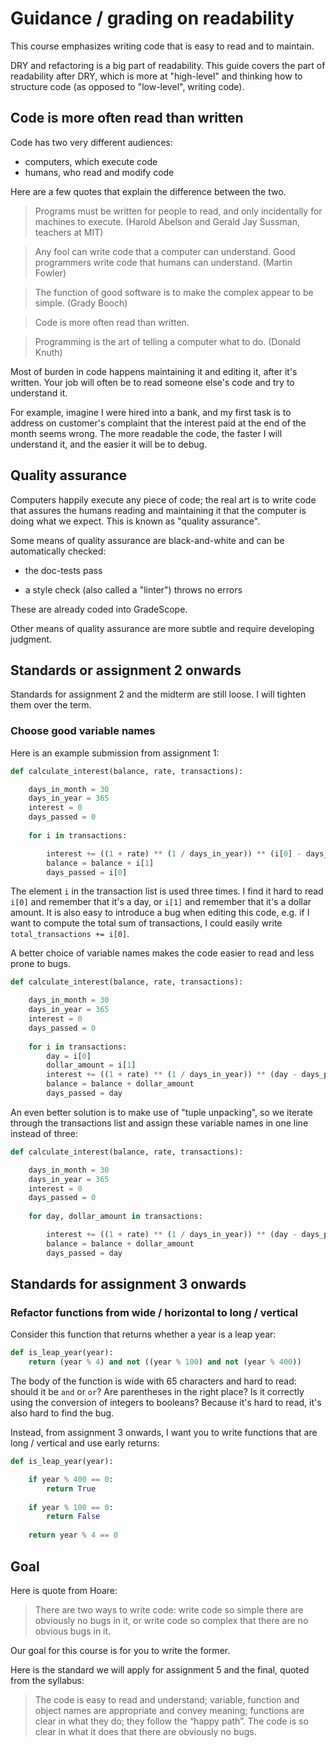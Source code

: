 # Guidance / grading on readability

This course emphasizes writing code that is easy to read and to maintain.

DRY and refactoring is a big part of readability. This guide covers the part of readability after DRY, which is more at "high-level" and thinking how to structure code (as opposed to "low-level", writing code).

## Code is more often read than written

Code has two very different audiences:

- computers, which execute code
- humans, who read and modify code

Here are a few quotes that explain the difference between the two.

> Programs must be written for people to read, and only incidentally for machines to execute. (Harold Abelson and Gerald Jay Sussman, teachers at MIT)

> Any fool can write code that a computer can understand. Good programmers write code that humans can understand. (Martin Fowler)

> The function of good software is to make the complex appear to be simple. (Grady Booch)

> Code is more often read than written.

> Programming is the art of telling a computer what to do. (Donald Knuth)

Most of burden in code happens maintaining it and editing it, after it's written. Your job will often be to read someone else's code and try to understand it.

For example, imagine I were hired into a bank, and my first task is to address on customer's complaint that the interest paid at the end of the month seems wrong. The more readable the code, the faster I will understand it, and the easier it will be to debug.

## Quality assurance

Computers happily execute any piece of code; the real art is to write code that assures the humans reading and maintaining it that the computer is doing what we expect. This is known as "quality assurance".

Some means of quality assurance are black-and-white and can be automatically checked:

- the doc-tests pass

- a style check (also called a "linter") throws no errors

These are already coded into GradeScope.

Other means of quality assurance are more subtle and require developing judgment.

## Standards or assignment 2 onwards

Standards for assignment 2 and the midterm are still loose. I will tighten them over the term.

### Choose good variable names

Here is an example submission from assignment 1:

```python
def calculate_interest(balance, rate, transactions):

    days_in_month = 30
    days_in_year = 365
    interest = 0
    days_passed = 0
    
    for i in transactions:

        interest += ((1 + rate) ** (1 / days_in_year)) ** (i[0] - days_passed) * balance - balance
        balance = balance + i[1]
        days_passed = i[0]
```

The element `i` in the transaction list is used three times. I find it hard to read `i[0]` and remember that it's a day, or `i[1]` and remember that it's a dollar amount. It is also easy to introduce a bug when editing this code, e.g. if I want to compute the total sum of transactions, I could easily write `total_transactions += i[0]`.

A better choice of variable names makes the code easier to read and less prone to bugs.

```python
def calculate_interest(balance, rate, transactions):

    days_in_month = 30
    days_in_year = 365
    interest = 0
    days_passed = 0
    
    for i in transactions:
        day = i[0]
        dollar_amount = i[1]
        interest += ((1 + rate) ** (1 / days_in_year)) ** (day - days_passed) * balance - balance
        balance = balance + dollar_amount
        days_passed = day
```

An even better solution is to make use of "tuple unpacking", so we iterate through the transactions list and assign these variable names in one line instead of three:

```python
def calculate_interest(balance, rate, transactions):

    days_in_month = 30
    days_in_year = 365
    interest = 0
    days_passed = 0
    
    for day, dollar_amount in transactions:

        interest += ((1 + rate) ** (1 / days_in_year)) ** (day - days_passed) * balance - balance
        balance = balance + dollar_amount
        days_passed = day
```

## Standards for assignment 3 onwards

### Refactor functions from wide / horizontal to long / vertical

Consider this function that returns whether a year is a leap year:

``` python
def is_leap_year(year):
    return (year % 4) and not ((year % 100) and not (year % 400))
```

The body of the function is wide with 65 characters and hard to read: should it be `and` or `or`? Are parentheses in the right place? Is it correctly using the conversion of integers to booleans?
Because it's hard to read, it's also hard to find the bug.

Instead, from assignment 3 onwards, I want you to write functions that are long / vertical and use early returns:

``` python
def is_leap_year(year):

    if year % 400 == 0:
        return True
        
    if year % 100 == 0:
        return False
        
    return year % 4 == 0
```

## Goal

Here is quote from Hoare:

> There are two ways to write code: write code so simple there are obviously no bugs in it, or write code so complex that there are no obvious bugs in it.

Our goal for this course is for you to write the former.

Here is the standard we will apply for assignment 5 and the final, quoted from the syllabus:

> The code is easy to read and understand; variable, function and object names are appropriate and convey meaning; functions are clear in what they do; they follow the “happy path”. The code is so clear in what it does that there are obviously no bugs. 
